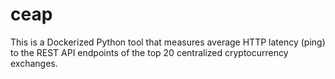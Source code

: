 # ceap
This is a Dockerized Python tool that measures average HTTP latency (ping) to the REST API endpoints of the top 20 centralized cryptocurrency exchanges.
